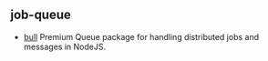 ## job-queue

- [bull](https://github.com/OptimalBits/bull) Premium Queue package for handling distributed jobs and messages in NodeJS.